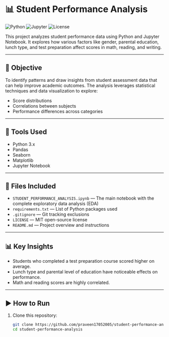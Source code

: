 # 📊 Student Performance Analysis

![Python](https://img.shields.io/badge/python-3.8%2B-blue)
![Jupyter](https://img.shields.io/badge/jupyter-notebook-orange)
![License](https://img.shields.io/badge/license-MIT-green)

This project analyzes student performance data using Python and Jupyter Notebook. It explores how various factors like gender, parental education, lunch type, and test preparation affect scores in math, reading, and writing.

---

## 🎯 Objective

To identify patterns and draw insights from student assessment data that can help improve academic outcomes. The analysis leverages statistical techniques and data visualization to explore:

- Score distributions
- Correlations between subjects
- Performance differences across categories

---

## 🧰 Tools Used

- Python 3.x
- Pandas
- Seaborn
- Matplotlib
- Jupyter Notebook

---

## 📁 Files Included

- `STUDENT_PERFORMANCE_ANALYSIS.ipynb` — The main notebook with the complete exploratory data analysis (EDA)
- `requirements.txt` — List of Python packages used
- `.gitignore` — Git tracking exclusions
- `LICENSE` — MIT open-source license
- `README.md` — Project overview and instructions

---

## 📊 Key Insights

- Students who completed a test preparation course scored higher on average.
- Lunch type and parental level of education have noticeable effects on performance.
- Math and reading scores are highly correlated.

---

## ▶️ How to Run

1. Clone this repository:
   ```bash
   git clone https://github.com/praveen17052005/student-performance-analysis.git
   cd student-performance-analysis

